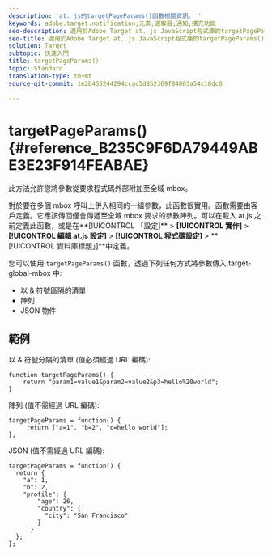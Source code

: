 ```yaml
---
description: 'at. js的targetPageParams()函數相關資訊。 '
keywords: adobe.target.notification;元素;選取器;通知;擴充功能
seo-description: 適用於Adobe Target at. js JavaScript程式庫的targetPageParams()函數的相關資訊。
seo-title: 適用於Adobe Target at. js JavaScript程式庫的targetPageParams()函數的相關資訊。
solution: Target
subtopic: 快速入門
title: targetPageParams()
topic: Standard
translation-type: tm+mt
source-git-commit: 1e2b435244294ccac5d852369f84003a54c18dc0

---
```



# targetPageParams() {#reference_B235C9F6DA79449ABE3E23F914FEABAE}

此方法允許您將參數從要求程式碼外部附加至全域 mbox。

對於要在多個 mbox 呼叫上併入相同的一組參數，此函數很實用。函數需要由客戶定義。它應該傳回僅會傳遞至全域 mbox 要求的參數陣列。可以在載入 at.js 之前定義此函數，或是在**[!UICONTROL 「設定]** &gt; **[!UICONTROL 實作]** &gt; **[!UICONTROL 編輯 at.js 設定]** &gt; **[!UICONTROL 程式碼設定]** &gt; **[!UICONTROL 資料庫標題」]**中定義。

您可以使用 `targetPageParams()` 函數，透過下列任何方式將參數傳入 target-global-mbox 中:

* 以 &amp; 符號區隔的清單
* 陣列
* JSON 物件

## 範例

以 &amp; 符號分隔的清單 (值必須經過 URL 編碼):

```
function targetPageParams() { 
    return "param1=value1&param2=value2&p3=hello%20world"; 
}
```

陣列 (值不需經過 URL 編碼):

```
targetPageParams = function() { 
     return ["a=1", "b=2", "c=hello world"]; 
};
```

JSON (值不需經過 URL 編碼):

```
targetPageParams = function() { 
  return { 
    "a": 1, 
    "b": 2, 
    "profile": { 
        "age": 26, 
        "country": { 
          "city": "San Francisco" 
        } 
      } 
  }; 
};
```
